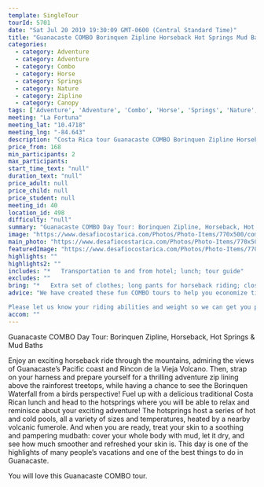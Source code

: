 ```yaml
---
template: SingleTour
tourId: 5701
date: "Sat Jul 20 2019 19:30:09 GMT-0600 (Central Standard Time)"
title: "Guanacaste COMBO Borinquen Zipline Horseback Hot Springs Mud Bath"
categories: 
  - category: Adventure
  - category: Adventure
  - category: Combo
  - category: Horse
  - category: Springs
  - category: Nature
  - category: Zipline
  - category: Canopy
tags: ['Adventure', 'Adventure', 'Combo', 'Horse', 'Springs', 'Nature', 'Zipline', 'Canopy']
meeting: "La Fortuna"
meeting_lat: "10.4718"
meeting_lng: "-84.643"
description: "Costa Rica tour Guanacaste COMBO Borinquen Zipline Horseback Hot Springs Mud Bath, id 5701"
price_from: 168
min_participants: 2
max_participants: 
start_time_text: "null"
duration_text: "null"
price_adult: null
price_child: null
price_student: null
meeting_id: 40
location_id: 498
difficulty: "null"
summary: "Guanacaste COMBO Day Tour: Borinquen Zipline, Horseback, Hot Springs & Mud Baths Horse back ride through the stunning mountains and Costa Rican countryside and soak in the beautiful views of the Pacific Coast and the Rincon de la Vieja Volcano. Then, get your adrenaline pumping while ziplining above the rainforest treetops. After your zipline tour, relax and enjoy a delicious lunch before heading to the hotsprings for some well-deserved relaxation and a rejuvenating ..."
image: "https://www.desafiocostarica.com/Photos/Photo-Items/770x500/combo-tours---borinquen-canopy-horseback-hot-springs-mud-baths-1.jpg"
main_photo: "https://www.desafiocostarica.com/Photos/Photo-Items/770x500/combo-tours---borinquen-canopy-horseback-hot-springs-mud-baths-1.jpg"
featuredImage: "https://www.desafiocostarica.com/Photos/Photo-Items/770x500/combo-tours---borinquen-canopy-horseback-hot-springs-mud-baths-1.jpg"
highlights: ""
highlights2: ""
includes: "*   Transportation to and from hotel; lunch; tour guide"
excludes: ""
bring: "*   Extra set of clothes; long pants for horseback riding; closed toed shoes; bathing suit; towel; sunscreen; bug repellant"
advice: "We have created these fun COMBO tours to help you economize time and money on your vacation - we will coordinate your tour pick-ups and drop-offs and in some COMBOs, you may have a short break back at your hotel to take a breather before the next tour. Please keep your itinerary with you so you are aware of your COMBO logistics.Extra transport charge for hotels outside of our normal pick-up zone. Please inquire to confirm hotel pick-up time and pricing. For Nosara or Punta Islita Beaches: extra charge $30. Departures for tours out of Guanacaste (these times will vary slightly depending on hotel location) Zone 1: Papagayo, Hermosa, Panama, El Coco, Ocotal, Liberia, Four Seasons Departs at 7:15am Zone 2: Brasilito, Langosta, Tamarindo, Conchal, Flamingo, Potrero, Huacas Departs at 6:20am Zone 3: Playa Grande, Hda. Pinilla, Avellanas, Sugar Beach Departs at 6:30am Important Notes 1. Rates are per person and include taxes (13%) 2. Pick up time will depend on the hotel where you are staying and the city you are coming from. Please be ready 5 minutes before the assigned time. 3. In the event of any inconvenience at the pick up, please call us immediately: (506)2479-0020 4. We have a 48-hour cancellation policy.

Please let us know your riding abilities and weight so we can get you properly fitted for your horse and saddle."
accom: ""
---
```

Guanacaste COMBO Day Tour: Borinquen Zipline, Horseback, Hot Springs & Mud Baths

Enjoy an exciting horseback ride through the mountains, admiring the views of Guanacaste’s Pacific coast and Rincon de la Vieja Volcano. Then, strap on your harness and prepare yourself for a thrilling adventure zip lining above the rainforest treetops, while having a chance to see the Borinquen Waterfall from a birds perspective! Fuel up with a delicious traditional Costa Rican lunch and head to the hotsprings where you will be able to relax and reminisce about your exciting adventure! The hotsprings host a series of hot and cold pools, all a variety of sizes and temperatures, heated by a nearby volcanic fumerole. And when you are ready, treat your skin to a soothing and pampering mudbath: cover your whole body with mud, let it dry, and see how much smoother and refreshed your skin is. This day is one of the highlights of many people’s vacations and one of the best things to do in Guanacaste.

You will love this Guanacaste COMBO tour.